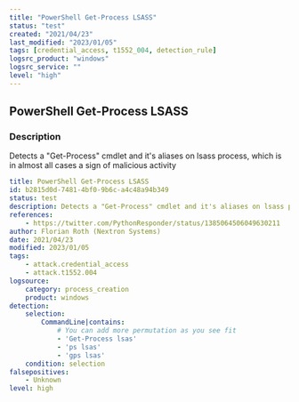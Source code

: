 ```yaml
---
title: "PowerShell Get-Process LSASS"
status: "test"
created: "2021/04/23"
last_modified: "2023/01/05"
tags: [credential_access, t1552_004, detection_rule]
logsrc_product: "windows"
logsrc_service: ""
level: "high"
---
```


## PowerShell Get-Process LSASS

### Description

Detects a "Get-Process" cmdlet and it's aliases on lsass process, which is in almost all cases a sign of malicious activity

```yml
title: PowerShell Get-Process LSASS
id: b2815d0d-7481-4bf0-9b6c-a4c48a94b349
status: test
description: Detects a "Get-Process" cmdlet and it's aliases on lsass process, which is in almost all cases a sign of malicious activity
references:
    - https://twitter.com/PythonResponder/status/1385064506049630211
author: Florian Roth (Nextron Systems)
date: 2021/04/23
modified: 2023/01/05
tags:
    - attack.credential_access
    - attack.t1552.004
logsource:
    category: process_creation
    product: windows
detection:
    selection:
        CommandLine|contains:
            # You can add more permutation as you see fit
            - 'Get-Process lsas'
            - 'ps lsas'
            - 'gps lsas'
    condition: selection
falsepositives:
    - Unknown
level: high

```
